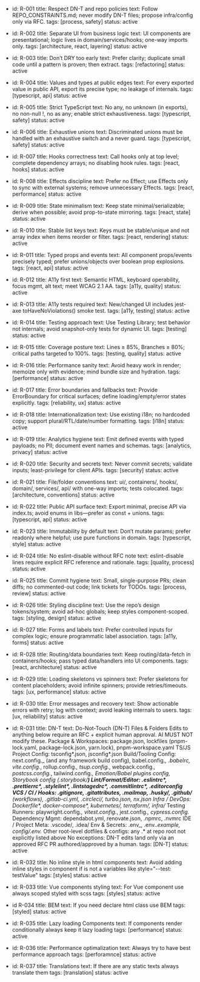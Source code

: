 - id: R-001
  title: Respect DN-T and repo policies
  text: Follow REPO_CONSTRAINTS.md; never modify DN-T files; propose infra/config only via RFC.
  tags: [process, safety]
  status: active

- id: R-002
  title: Separate UI from business logic
  text: UI components are presentational; logic lives in domain/services/hooks; one-way imports only.
  tags: [architecture, react, layering]
  status: active

- id: R-003
  title: Don’t DRY too early
  text: Prefer clarity; duplicate small code until a pattern is proven; then extract.
  tags: [refactoring]
  status: active

- id: R-004
  title: Values and types at public edges
  text: For every exported value in public API, export its precise type; no leakage of internals.
  tags: [typescript, api]
  status: active

- id: R-005
  title: Strict TypeScript
  text: No any, no unknown (in exports), no non-null !, no as any; enable strict exhaustiveness.
  tags: [typescript, safety]
  status: active

- id: R-006
  title: Exhaustive unions
  text: Discriminated unions must be handled with an exhaustive switch and a never guard.
  tags: [typescript, safety]
  status: active

- id: R-007
  title: Hooks correctness
  text: Call hooks only at top level; complete dependency arrays; no disabling hook rules.
  tags: [react, hooks]
  status: active

- id: R-008
  title: Effects discipline
  text: Prefer no Effect; use Effects only to sync with external systems; remove unnecessary Effects.
  tags: [react, performance]
  status: active

- id: R-009
  title: State minimalism
  text: Keep state minimal/serializable; derive when possible; avoid prop-to-state mirroring.
  tags: [react, state]
  status: active

- id: R-010
  title: Stable list keys
  text: Keys must be stable/unique and not array index when items reorder or filter.
  tags: [react, rendering]
  status: active

- id: R-011
  title: Typed props and events
  text: All component props/events precisely typed; prefer unions/objects over boolean prop explosions.
  tags: [react, api]
  status: active

- id: R-012
  title: A11y first
  text: Semantic HTML, keyboard operability, focus mgmt, alt text; meet WCAG 2.1 AA.
  tags: [a11y, quality]
  status: active

- id: R-013
  title: A11y tests required
  text: New/changed UI includes jest-axe toHaveNoViolations() smoke test.
  tags: [a11y, testing]
  status: active

- id: R-014
  title: Testing approach
  text: Use Testing Library; test behavior not internals; avoid snapshot-only tests for dynamic UI.
  tags: [testing]
  status: active

- id: R-015
  title: Coverage posture
  text: Lines ≥ 85%, Branches ≥ 80%; critical paths targeted to 100%.
  tags: [testing, quality]
  status: active

- id: R-016
  title: Performance sanity
  text: Avoid heavy work in render; memoize only with evidence; mind bundle size and hydration.
  tags: [performance]
  status: active

- id: R-017
  title: Error boundaries and fallbacks
  text: Provide ErrorBoundary for critical surfaces; define loading/empty/error states explicitly.
  tags: [reliability, ux]
  status: active

- id: R-018
  title: Internationalization
  text: Use existing i18n; no hardcoded copy; support plural/RTL/date/number formatting.
  tags: [i18n]
  status: active

- id: R-019
  title: Analytics hygiene
  text: Emit defined events with typed payloads; no PII; document event names and schemas.
  tags: [analytics, privacy]
  status: active

- id: R-020
  title: Security and secrets
  text: Never commit secrets; validate inputs; least-privilege for client APIs.
  tags: [security]
  status: active

- id: R-021
  title: File/folder conventions
  text: ui/, containers/, hooks/, domain/, services/, api/ with one-way imports; tests colocated.
  tags: [architecture, conventions]
  status: active

- id: R-022
  title: Public API surface
  text: Export minimal, precise API via index.ts; avoid enums in libs—prefer as const + unions.
  tags: [typescript, api]
  status: active

- id: R-023
  title: Immutability by default
  text: Don’t mutate params; prefer readonly where helpful; use pure functions in domain.
  tags: [typescript, style]
  status: active

- id: R-024
  title: No eslint-disable without RFC note
  text: eslint-disable lines require explicit RFC reference and rationale.
  tags: [quality, process]
  status: active

- id: R-025
  title: Commit hygiene
  text: Small, single-purpose PRs; clean diffs; no commented-out code; link tickets for TODOs.
  tags: [process, review]
  status: active

- id: R-026
  title: Styling discipline
  text: Use the repo’s design tokens/system; avoid ad-hoc globals; keep styles component-scoped.
  tags: [styling, design]
  status: active

- id: R-027
  title: Forms and labels
  text: Prefer controlled inputs for complex logic; ensure programmatic label association.
  tags: [a11y, forms]
  status: active

- id: R-028
  title: Routing/data boundaries
  text: Keep routing/data-fetch in containers/hooks; pass typed data/handlers into UI components.
  tags: [react, architecture]
  status: active

- id: R-029
  title: Loading skeletons vs spinners
  text: Prefer skeletons for content placeholders; avoid infinite spinners; provide retries/timeouts.
  tags: [ux, performance]
  status: active

- id: R-030
  title: Error messages and recovery
  text: Show actionable errors with retry; log with context; avoid leaking internals to users.
  tags: [ux, reliability]
  status: active

- id: R-031
  title: DN-T
  text: Do-Not-Touch (DN-T) Files & Folders
  Edits to anything below require an RFC + explicit human approval. AI MUST NOT modify these.
  Package & Workspaces:
  package.json, lockfiles (pnpm-lock.yaml, package-lock.json, yarn.lock), pnpm-workspace.yaml
  TS/JS Project Config:
  tsconfig*.json, jsconfig*.json
  Build/Tooling Config:
  next.config._ (and any framework build config), babel.config._, .babelrc, vite.config._, rollup.config._, tsup.config._, webpack.config._, postcss.config._, tailwind.config._, Emotion/Babel plugins config, Storybook config (.storybook/**)
  Lint/Format/Editor:
  .eslintrc*, .prettierrc*, .stylelint*, .lintstagedrc*, .commitlintrc\*, .editorconfig
  VCS / CI / Hooks:
  .gitignore, .gitattributes, .mailmap, .husky/, .github/** (workflows), .gitlab-ci.yml, .circleci/, turbo.json, nx.json
  Infra / DevOps:
  Dockerfile*, docker-compose*, kubernetes/, terraform/, infra/_
  Testing Runners:
  playwright.config._, vitest.config._, jest.config._, cypress.config._
  Dependency Mgmt:
  dependabot.yml, renovate.json, .npmrc, .nvmrc
  IDE / Project Meta:
  .vscode/, .idea/
  Env & Secrets:
  .env_, .env._.example, config/.env._
  Other root-level dotfiles & configs:
  any .\* at repo root not explicitly listed above
  No exceptions: DN-T edits land only via an approved RFC PR authored/approved by a human.
  tags: [DN-T]
  status: active

- id: R-032
  title: No inline style in html components
  text: Avoid adding inline styles in component if is not a variables like style="--test: testValue"
  tags: [styles]
  status: active

- id: R-033
  title: Vue components styling
  text: For Vue component use always scoped styled with scss
  tags: [styles]
  status: active

- id R-034
  title: BEM
  text: If you need declare html class use BEM
  tags: [styled]
  status: active

- id: R-035
  title: Lazy loading Components
  text: If components render conditionally always keep it lazy loading
  tags: [performance]
  status: active

- id: R-036
  title: Performance optimalization
  text: Always try to have best performance approach
  tags: [perforamnce]
  status: active

- id: R-037
  title: Translations
  text: If there are any static texts always translate them
  tags: [translation]
  status: active
